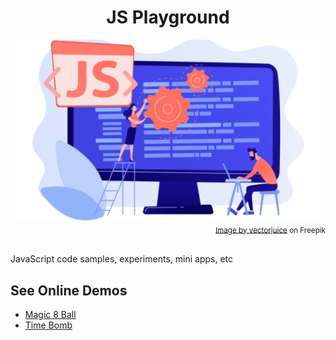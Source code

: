 <div align="center">
  <h1>JS Playground</h1>
  <img src="js.jpg" align="center"/>
</div>
<div align="right">
  <sub>
    <a href="https://www.freepik.com/free-vector/programmers-using-javascript-programming-language-computer-tiny-people-javascript-language-javascript-engine-js-web-development-concept_11669212.htm#from_view=detail_alsolike">Image by vectorjuice</a> on Freepik</a>
  </sub>
  <br/><br/>
</div>

JavaScript code samples, experiments, mini apps, etc

## See Online Demos

- [Magic 8 Ball](https://abeerration.github.io/JS-Playground/demos/Magic-8-Ball)
- [Time Bomb](https://abeerration.github.io/JS-Playground/demos/Time-Bomb)
